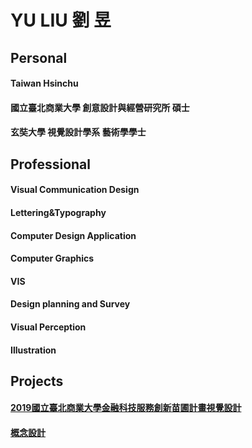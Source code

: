 # YU LIU 劉 昱

## Personal
#### Taiwan Hsinchu
#### 國立臺北商業大學 創意設計與經營研究所 碩士
#### 玄奘大學 視覺設計學系 藝術學學士

## Professional
#### Visual Communication Design 
#### Lettering&Typography
#### Computer Design Application
#### Computer Graphics
#### VIS
#### Design planning and Survey
#### Visual Perception
#### Illustration

## Projects
#### [2019國立臺北商業大學金融科技服務創新苗圃計畫視覺設計](https://drive.google.com/drive/folders/1nWxcH7eXIu82cCvARUUAF7hGxLbLbdAk?usp=sharing)
#### [概念設計](https://drive.google.com/file/d/1ySaxl18ze5IsOwkrKWOSM--HBkrjKj7x/view?usp=sharing)

